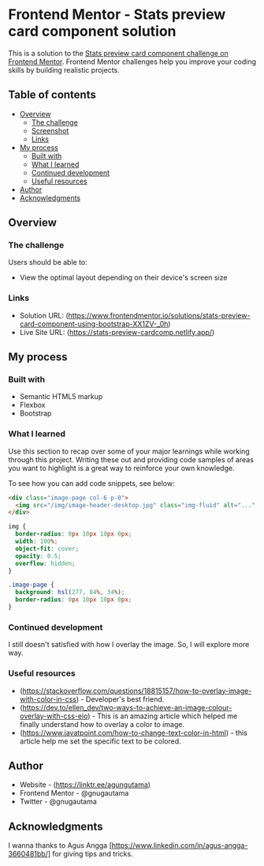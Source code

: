 # Frontend Mentor - Stats preview card component solution

This is a solution to the [Stats preview card component challenge on Frontend Mentor](https://www.frontendmentor.io/challenges/stats-preview-card-component-8JqbgoU62). Frontend Mentor challenges help you improve your coding skills by building realistic projects.

## Table of contents

- [Overview](#overview)
  - [The challenge](#the-challenge)
  - [Screenshot](#screenshot)
  - [Links](#links)
- [My process](#my-process)
  - [Built with](#built-with)
  - [What I learned](#what-i-learned)
  - [Continued development](#continued-development)
  - [Useful resources](#useful-resources)
- [Author](#author)
- [Acknowledgments](#acknowledgments)

## Overview

### The challenge

Users should be able to:

- View the optimal layout depending on their device's screen size

### Links

- Solution URL: (https://www.frontendmentor.io/solutions/stats-preview-card-component-using-bootstrap-XX1ZV-_0h)
- Live Site URL: (https://stats-preview-cardcomp.netlify.app/)

## My process

### Built with

- Semantic HTML5 markup
- Flexbox
- Bootstrap

### What I learned

Use this section to recap over some of your major learnings while working through this project. Writing these out and providing code samples of areas you want to highlight is a great way to reinforce your own knowledge.

To see how you can add code snippets, see below:

```html
<div class="image-page col-6 p-0">
  <img src="/img/image-header-desktop.jpg" class="img-fluid" alt="..." />
</div>
```

```css
img {
  border-radius: 0px 10px 10px 0px;
  width: 100%;
  object-fit: cover;
  opacity: 0.5;
  overflow: hidden;
}

.image-page {
  background: hsl(277, 84%, 34%);
  border-radius: 0px 10px 10px 0px;
}
```

### Continued development

I still doesn't satisfied with how I overlay the image. So, I will explore more way.

### Useful resources

- (https://stackoverflow.com/questions/18815157/how-to-overlay-image-with-color-in-css) - Developer's best friend.
- (https://dev.to/ellen_dev/two-ways-to-achieve-an-image-colour-overlay-with-css-eio) - This is an amazing article which helped me finally understand how to overlay a color to image.
- (https://www.javatpoint.com/how-to-change-text-color-in-html) - this article help me set the specific text to be colored.

## Author

- Website - (https://linktr.ee/agungutama)
- Frontend Mentor - @gnugautama
- Twitter - @gnugautama

## Acknowledgments

I wanna thanks to Agus Angga [https://www.linkedin.com/in/agus-angga-3660481bb/] for giving tips and tricks.
